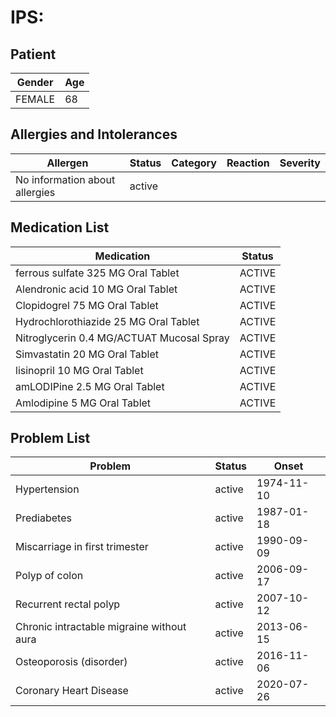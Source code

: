 # IPS:

## Patient

|Gender|Age|
|---|---|
|FEMALE|68|

## Allergies and Intolerances

|Allergen|Status|Category|Reaction|Severity|
|---|---|---|---|---|
|No information about allergies|active||||

## Medication List

|Medication|Status|
|---|---|
|ferrous sulfate 325 MG Oral Tablet|ACTIVE|
|Alendronic acid 10 MG Oral Tablet|ACTIVE|
|Clopidogrel 75 MG Oral Tablet|ACTIVE|
|Hydrochlorothiazide 25 MG Oral Tablet|ACTIVE|
|Nitroglycerin 0.4 MG/ACTUAT Mucosal Spray|ACTIVE|
|Simvastatin 20 MG Oral Tablet|ACTIVE|
|lisinopril 10 MG Oral Tablet|ACTIVE|
|amLODIPine 2.5 MG Oral Tablet|ACTIVE|
|Amlodipine 5 MG Oral Tablet|ACTIVE|

## Problem List

|Problem|Status|Onset|
|---|---|---|
|Hypertension|active|1974-11-10|
|Prediabetes|active|1987-01-18|
|Miscarriage in first trimester|active|1990-09-09|
|Polyp of colon|active|2006-09-17|
|Recurrent rectal polyp|active|2007-10-12|
|Chronic intractable migraine without aura|active|2013-06-15|
|Osteoporosis (disorder)|active|2016-11-06|
|Coronary Heart Disease|active|2020-07-26|
